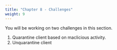 ```yaml
---
title: "Chapter 8 - Challenges"
weight: 9
---
```


You will be working on two challenges in this section. 

1. Quarantine client based on maclicious activity. 
2. Unquarantine client